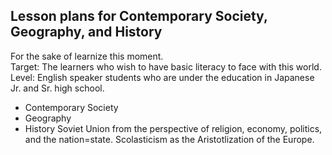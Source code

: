 ## Lesson plans for Contemporary Society, Geography, and History
For the sake of learnize this moment.  
Target: The learners who wish to have basic literacy to face with this world. 
Level: English speaker students who are under the education in Japanese Jr. and Sr. high school.
- Contemporary Society
- Geography
- History
  Soviet Union from the perspective of religion, economy, politics, and the nation=state.
  Scolasticism as the Aristotlization of the Europe.
